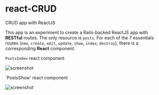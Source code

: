 # react-CRUD
CRUD app with ReactJS

This app is an experiment to create a Rails-backed ReactJS app with **RESTful** routes. 
The only resource is `posts`. For each of the 7 essentials routes (`new`, `create`, `edit`, `update`, `show`, `index`, `destroy`), there is a corresponding **React** component. 

`PostsIndex` react component

![screenshot](https://raw.githubusercontent.com/tgoldenberg/react-CRUD/master/crud1.png)

`PostsShow' react component

![screenshot](https://raw.githubusercontent.com/tgoldenberg/react-CRUD/master/crud2.png)
